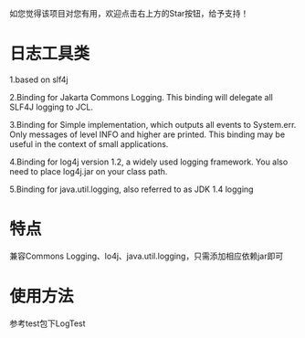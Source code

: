 如您觉得该项目对您有用，欢迎点击右上方的Star按钮，给予支持！

# 日志工具类
1.based on slf4j
  
2.Binding for Jakarta Commons Logging. This binding will delegate all SLF4J logging to JCL.

3.Binding for Simple implementation, which outputs all events to System.err. Only messages of level INFO and higher are printed. This binding may be useful in the context of small applications.

4.Binding for log4j version 1.2, a widely used logging framework. You also need to place log4j.jar on your class path.

5.Binding for java.util.logging, also referred to as JDK 1.4 logging

# 特点
兼容Commons Logging、lo4j、java.util.logging，只需添加相应依赖jar即可

# 使用方法
参考test包下LogTest
